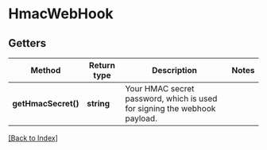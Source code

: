 # HmacWebHook

## Getters

Method | Return type | Description | Notes
------------ | ------------- | ------------- | -------------
**getHmacSecret()** | **string** | Your HMAC secret password, which is used for signing the webhook payload. |

[[Back to Index]](../index.md)
